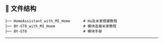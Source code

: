 
## 📁 文件结构

```text
├── HomeAssistant_with_MI_Home      # Ha及米家搭建教程
├── BY-GT8_with_MI_Hoem             # 模块连接米家教程
├── BY-GT8                          # 模块手册
```
---



